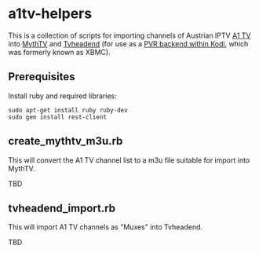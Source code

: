 a1tv-helpers
============

This is a collection of scripts for importing channels of Austrian IPTV [A1 TV](http://www.a1.net/tv/) into [MythTV](https://www.mythtv.org/) and [Tvheadend](http://tvheadend.org/) (for use as a [PVR backend within Kodi](http://kodi.wiki/view/Tvheadend_PVR), which was formerly known as XBMC).

Prerequisites
-------------

Install ruby and required libraries:

    sudo apt-get install ruby ruby-dev
    sudo gem install rest-client

create_mythtv_m3u.rb
--------------------

This will convert the A1 TV channel list to a m3u file suitable for import into MythTV.

TBD

tvheadend_import.rb
-------------------

This will import A1 TV channels as "Muxes" into Tvheadend.

TBD
